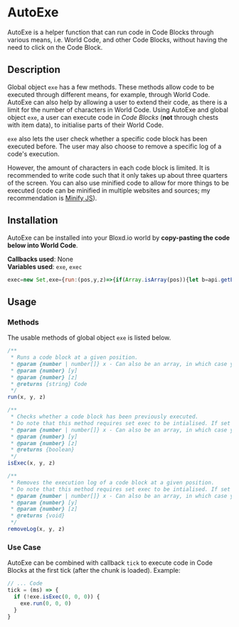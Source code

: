 # AutoExe
AutoExe is a helper function that can run code in Code Blocks through various means, i.e. World Code, and other Code Blocks, without having the need to click on the Code Block.

## Description
Global object `exe` has a few methods. These methods allow code to be executed through different means, for example, through World Code. AutoExe can also help by allowing a user to extend their code, as there is a limit for the number of characters in World Code. Using AutoExe and global object `exe`, a user can execute code in *Code Blocks* (**not** through chests with item data), to initialise parts of their World Code.

`exe` also lets the user check whether a specific code block has been executed before. The user may also choose to remove a specific log of a code's execution.

However, the amount of characters in each code block is limited. It is recommended to write code such that it only takes up about three quarters of the screen. You can also use minified code to allow for more things to be executed (code can be minified in multiple websites and sources; my recommendation is [Minify JS](https://minify-js.com "JS Minifier")).

## Installation
AutoExe can be installed into your Bloxd.io world by **copy-pasting the code below into World Code**.

**Callbacks used**: None<br>
**Variables used**: `exe`, `exec`

```js
exec=new Set,exe={run:(pos,y,z)=>{if(Array.isArray(pos)){let b=api.getBlock(pos);if("Code Block"!==b&&"Code Block"!==b)return null;let data=api.getBlockData(...pos)?.persisted?.shared?.text;return eval(data),exec.add(JSON.stringify(pos)),data}if("number"==typeof pos&&"number"==typeof y&&"number"==typeof z){let b=api.getBlock(pos,y,z);if("Code Block"!==b&&"Code Block"!==b)return null;let data=api.getBlockData(pos,y,z)?.persisted?.shared?.text;return eval(data),exec.add(JSON.stringify([pos,y,z])),data}throw new Error("Invalid arguments inputted. Expected type array, or number for x, y and z")},isExec:(e,r,t)=>{if(Array.isArray(e))return[...exec].includes(JSON.stringify(e));if("number"==typeof e&&"number"==typeof r&&"number"==typeof t)return[...exec].includes(JSON.stringify([e,r,t]));throw new Error("Invalid arguments inputted. Expected type array, or number for x, y and z")},removeLog:(e,r,t)=>{if(Array.isArray(e))exec.delete(JSON.stringify(e));else{if("number"!=typeof e||"number"!=typeof r||"number"!=typeof t)throw new Error("Invalid arguments inputted. Expected type array, or number for x, y and z");exec.delete(JSON.stringify([e,r,t]))}}};
```

## Usage

### Methods
The usable methods of global object `exe` is listed below.
```js
/**
 * Runs a code block at a given position.
 * @param {number | number[]} x - Can also be an array, in which case y and z shouldn't be passed
 * @param {number} [y]
 * @param {number} [z]
 * @returns {string} Code
 */
run(x, y, z)

/**
 * Checks whether a code block has been previously executed.
 * Do note that this method requires set exec to be intialised. If set exec is not initialised or deleted/removed by the user, this method will not work.
 * @param {number | number[]} x - Can also be an array, in which case y and z shouldn't be passed
 * @param {number} [y]
 * @param {number} [z]
 * @returns {boolean}
 */
isExec(x, y, z)

/**
 * Removes the execution log of a code block at a given position.
 * Do note that this method requires set exec to be intialised. If set exec is not initialised or deleted/removed by the user, this method will not work.
 * @param {number | number[]} x - Can also be an array, in which case y and z shouldn't be passed
 * @param {number} [y]
 * @param {number} [z]
 * @returns {void}
 */
removeLog(x, y, z)
```

### Use Case
AutoExe can be combined with callback `tick` to execute code in Code Blocks at the first tick (after the chunk is loaded). Example:
```js
// ... Code
tick = (ms) => {
  if (!exe.isExec(0, 0, 0)) {
    exe.run(0, 0, 0)
  }
}
```

